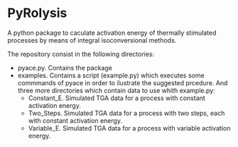 # PyRolysis

A python package to caculate activation energy of thermally stimulated processes by means of integral isoconversional methods.

The repository consist in the following directories:
- pyace.py. Contains the package
- examples. Contains a script (example.py) which executes some commmands of pyace in order to ilustrate the suggested prcedure. And three more directories which contain data to use whith example.py:
    - Constant_E. Simulated TGA data for a process with constant activation energy.
    - Two_Steps. Simulated TGA data for a process with two steps, each with constant activation energy.
    - Variable_E. Simulated TGA data for a process with variable activation energy.
